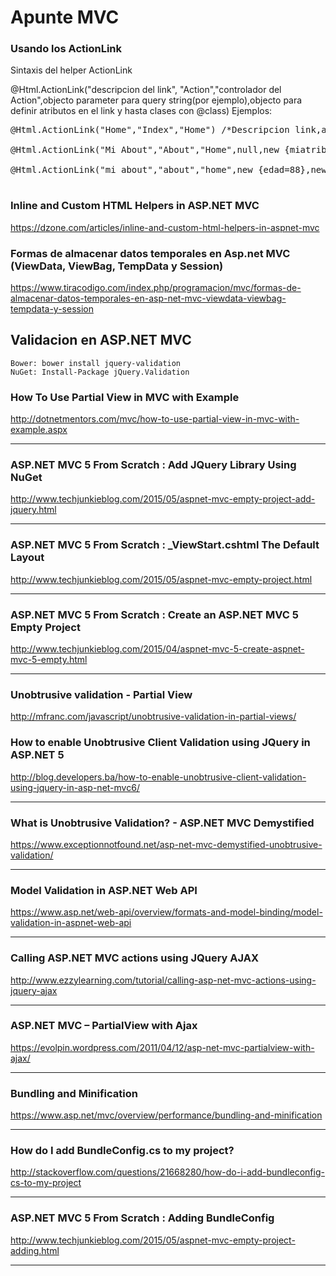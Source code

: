 # Apunte MVC

### Usando los ActionLink

Sintaxis del helper ActionLink


@Html.ActionLink("descripcion del link", "Action","controlador del Action",objecto parameter para query string(por ejemplo),objecto para definir atributos en el link y hasta clases con @class)
Ejemplos:
<pre>
@Html.ActionLink("Home","Index","Home") /*Descripcion link,action,controles*/

@Html.ActionLink("Mi About","About","Home",null,new {miatributo="valor1",@class="btn btn-class"})

@Html.ActionLink("mi about","about","home",new {edad=88},new {miAtributo="valor2"})

</pre>

### Inline and Custom HTML Helpers in ASP.NET MVC

https://dzone.com/articles/inline-and-custom-html-helpers-in-aspnet-mvc



### Formas de almacenar datos temporales en Asp.net MVC (ViewData, ViewBag, TempData y Session)

https://www.tiracodigo.com/index.php/programacion/mvc/formas-de-almacenar-datos-temporales-en-asp-net-mvc-viewdata-viewbag-tempdata-y-session




## Validacion en ASP.NET MVC
~~~~
Bower: bower install jquery-validation
NuGet: Install-Package jQuery.Validation
~~~~


### **How To Use Partial View in MVC with Example**

http://dotnetmentors.com/mvc/how-to-use-partial-view-in-mvc-with-example.aspx

___

### **ASP.NET MVC 5 From Scratch : Add JQuery Library Using NuGet**

http://www.techjunkieblog.com/2015/05/aspnet-mvc-empty-project-add-jquery.html

___

### **ASP.NET MVC 5 From Scratch : _ViewStart.cshtml The Default Layout**

http://www.techjunkieblog.com/2015/05/aspnet-mvc-empty-project.html

___
### **ASP.NET MVC 5 From Scratch : Create an ASP.NET MVC 5 Empty Project**

http://www.techjunkieblog.com/2015/04/aspnet-mvc-5-create-aspnet-mvc-5-empty.html

___

### **Unobtrusive validation - Partial View**

http://mfranc.com/javascript/unobtrusive-validation-in-partial-views/

### **How to enable Unobtrusive Client Validation using JQuery in ASP.NET 5**

http://blog.developers.ba/how-to-enable-unobtrusive-client-validation-using-jquery-in-asp-net-mvc6/

___

### **What is Unobtrusive Validation? - ASP.NET MVC Demystified**

https://www.exceptionnotfound.net/asp-net-mvc-demystified-unobtrusive-validation/

___
### **Model Validation in ASP.NET Web API**

https://www.asp.net/web-api/overview/formats-and-model-binding/model-validation-in-aspnet-web-api

___

### **Calling ASP.NET MVC actions using JQuery AJAX**

http://www.ezzylearning.com/tutorial/calling-asp-net-mvc-actions-using-jquery-ajax

___
### **ASP.NET MVC – PartialView with Ajax**

https://evolpin.wordpress.com/2011/04/12/asp-net-mvc-partialview-with-ajax/

___
### **Bundling and Minification**

https://www.asp.net/mvc/overview/performance/bundling-and-minification

___
### **How do I add BundleConfig.cs to my project?**

http://stackoverflow.com/questions/21668280/how-do-i-add-bundleconfig-cs-to-my-project

___

### **ASP.NET MVC 5 From Scratch : Adding BundleConfig**

http://www.techjunkieblog.com/2015/05/aspnet-mvc-empty-project-adding.html

___





